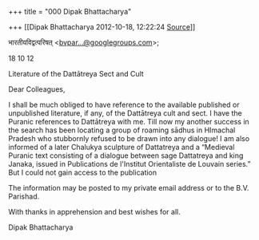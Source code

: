 +++
title = "000 Dipak Bhattacharya"

+++
[[Dipak Bhattacharya	2012-10-18, 12:22:24 [Source](https://groups.google.com/g/bvparishat/c/wd3roS2OhdE)]]



भारतीयविद्वत्परिषत् \<[bvpar...@googlegroups.com]()\>;

18 10 12

Literature of the Dattātreya Sect and Cult

Dear Colleagues,

I shall be much obliged to have reference to the available published or unpublished literature, if any, of the Dattātreya cult and sect. I have the Puranic references to Dattātreya with me. Till now my another success in the search has been locating a group of roaming sādhus in HImachal Pradesh who stubbornly refused to be drawn into any dialogue! I am also informed of a later Chalukya sculpture of Dattatreya and a “Medieval Puranic text consisting of a dialogue between sage Dattatreya and king Janaka, issued in Publications de l'Institut Orientaliste de Louvain series.” But I could not gain access to the publication  
  

The information may be posted to my private email address or to the B.V. Parishad.

With thanks in apprehension and best wishes for all.

Dipak Bhattacharya

